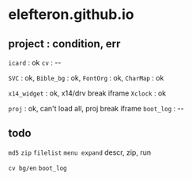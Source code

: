 # elefteron.github.io

project        : condition, err
-----------------------------------------------------
`icard`        : ok
`cv`           : --

`SVC`          : ok, 
`Bible_bg`     : ok, 
`FontOrg`      : ok, 
`CharMap`      : ok

`x14_widget`   : ok, x14/drv break iframe
`Xclock`       : ok

`proj`         : ok, can't load all, proj break iframe
`boot_log`     : --

## todo
`md5`
`zip`
`filelist`
`menu expand` descr, zip, run

`cv bg/en`
`boot_log`
